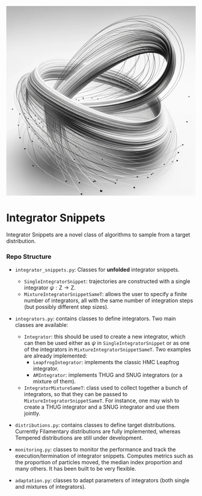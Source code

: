 ![Integrator Snippets](integrator_snippets.png)

# Integrator Snippets
Integrator Snippets are a novel class of algorithms to sample from a target distribution.

### Repo Structure

- `integrator_snippets.py`: Classes for **unfolded** integrator snippets.
    - `SingleIntegratorSnippet`: trajectories are constructed with a single integrator $\psi:\mathsf{Z}\to\mathsf{Z}$.
    - `MixtureIntegratorSnippetSameT`: allows the user to specify a finite number of integrators, all with the same number of integration steps (but possibly different step sizes). 

- `integrators.py`: contains classes to define integrators. Two main classes are available:
  - `Integrator`: this should be used to create a new integrator, which can then be used either as $\psi$ in `SingleIntegratorSnippet` or as one of the integrators in `MixtureIntegratorSnippetSameT`. Two examples are already implemented:
    - `LeapfrogIntegrator`: implements the classic HMC Leapfrog integrator.
    - `AMIntegrator`: implements THUG and SNUG integrators (or a mixture of them).
  - `IntegratorMixtureSameT`: class used to collect together a bunch of integrators, so that they can be passed to `MixtureIntegratorSnippetSameT`. For instance, one may wish to create a THUG integrator and a SNUG integrator and use them jointly.
- `distributions.py`: contains classes to define target distributions. Currently Filamentary distributions are fully implemented, whereas Tempered distributions are still under development.
- `monitoring.py`: classes to monitor the performance and track the execution/termination of integrator snippets. Computes metrics such as the proportion of particles moved, the median index proportion and many others. It has been built to be very flexible.
- `adaptation.py`: classes to adapt parameters of integrators (both single and mixtures of integrators).


